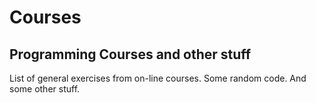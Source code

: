 # Courses
## Programming Courses and other stuff
List of general exercises from on-line courses.
Some random code.
And some other stuff.
